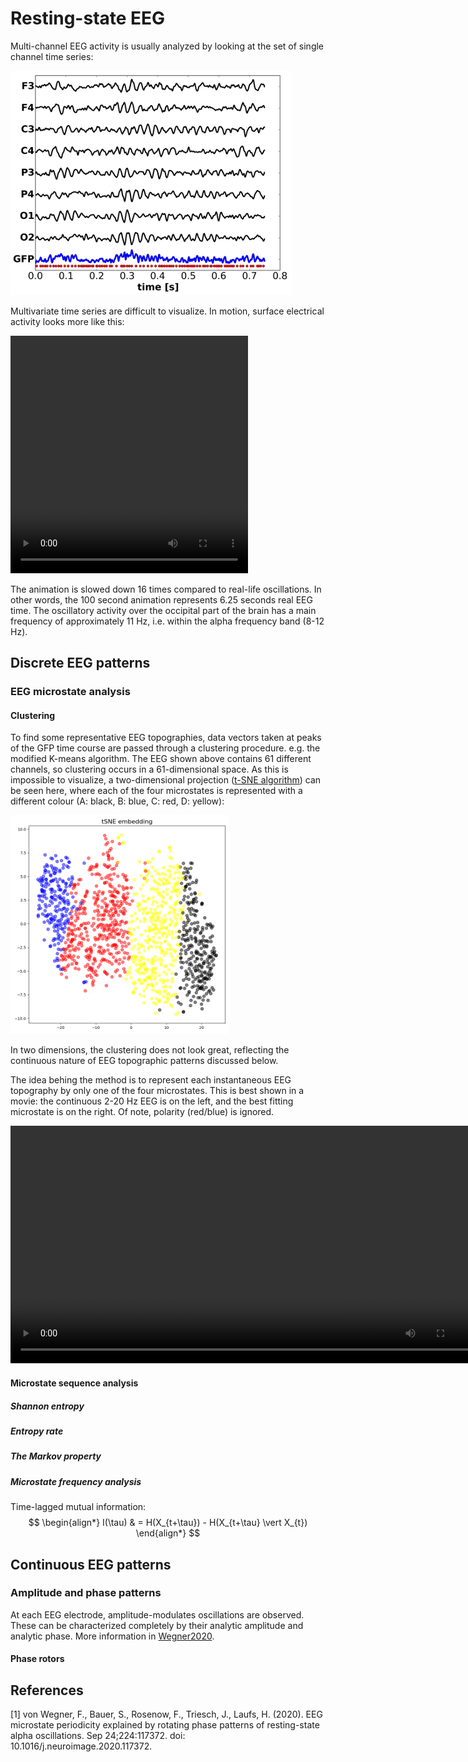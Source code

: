 # Resting-state EEG

Multi-channel EEG activity is usually analyzed by looking at the set of single channel time series:

![eeg_sample](eeg_sample2.png)

Multivariate time series are difficult to visualize. In motion, surface electrical activity looks more like this:

<!--
<video src="S029R02_avgref_t1000-2000_graph.mp4" width="380" height="380" controls preload></video>
-->
<video src="S002R02_avgref_t1000-2000_graph.mp4" width="380" height="380" controls preload></video>

The animation is slowed down 16 times compared to real-life oscillations. In other words, the 100 second animation represents 6.25 seconds real EEG time.
The oscillatory activity over the occipital part of the brain has a main frequency of approximately 11 Hz, i.e. within the alpha frequency band (8-12 Hz). 

<!--
See more at the [example site](page1.md)
-->


## Discrete EEG patterns

### EEG microstate analysis

#### Clustering
To find some representative EEG topographies, data vectors taken at peaks of the GFP time course are passed through a clustering procedure. e.g. the modified K-means algorithm. The EEG shown above contains 61 different channels, so clustering occurs in a 61-dimensional space. As this is impossible to visualize, a two-dimensional projection ([t-SNE algorithm](https://scikit-learn.org/stable/modules/generated/sklearn.manifold.TSNE.html)) can be seen here, where each of the four microstates is represented with a different colour (A: black, B: blue, C: red, D: yellow):

![tsne_embedding](tsne_p100_scaled.png)

In two dimensions, the clustering does not look great, reflecting the continuous nature of EEG topographic patterns discussed below.

<!--
<video src="S029R02_avgref_t1000-2000_microstates.mp4" width="760" height="380" controls preload></video>
-->
The idea behing the method is to represent each instantaneous EEG topography by only one of the four microstates. This is best shown in a movie: the continuous 2-20 Hz EEG is on the left, and the best fitting microstate is on the right. Of note, polarity (red/blue) is ignored.
<!-- A non-interpolated microstate sequence: -->

<video src="S002R02_avgref_t1000-2000_microstates3_noip.mp4" width="760" height="380" controls preload></video>
<!--
<video src="S002R02_avgref_t1000-2000_microstates_noip.mp4" width="760" height="380" controls preload></video>
-->

<!--
An interpolated microstate sequence:
<video src="S002R02_avgref_t1000-2000_microstates_ip.mp4" width="760" height="380" controls preload></video>
-->

#### Microstate sequence analysis

##### Shannon entropy

##### Entropy rate

##### The Markov property

##### Microstate frequency analysis

Time-lagged mutual information:
$$
\begin{align*}
  I(\tau) & = H(X_{t+\tau}) - H(X_{t+\tau} \vert X_{t})
\end{align*}
$$


## Continuous EEG patterns

### Amplitude and phase patterns
At each EEG electrode, amplitude-modulates oscillations are observed. These can be characterized completely by their analytic amplitude and analytic phase.
More information in [Wegner2020](#ref1).

#### Phase rotors


## References
<a name="ref1">[1]</a> von Wegner, F., Bauer, S., Rosenow, F., Triesch, J., Laufs, H. (2020). EEG microstate periodicity explained by rotating phase patterns of resting-state alpha oscillations. Sep 24;224:117372. doi: 10.1016/j.neuroimage.2020.117372. 

<!--
![](eeg_128_loop.gif)
-->

<!--
<script>
  console.log("js-test");
  alert("test!");
</script>
-->

<!--
<p><div id="copypaste" style="display: block;"> Paste your data into the box: 
<input type="text" id="paste-input" placeholder=">>> data here <<<">
</div></p>
<div><button type="button" id="btn-parse" onclick="parseInput();"> Parse input </button></div>
<p><div id="output-sequence-in"><strong>Parsed sequence: </strong></div></p>
<p><div id="output-symbols-parsed"><strong>Parsed symbols: </strong></div></p>
<p><div id="output-symbols-mapped"><strong>Mapped symbols: </strong></div></p>
<p><div id="output-sequence-mapped"><strong>Mapped sequence: </strong></div></p>
-->

<!--
and the mp4 version:
-->

<!--
https://lyk6756.github.io/2016/11/25/write_latex_equations.html
$$
\begin{align*}
  & \phi(x,y) = \phi \left(\sum_{i=1}^n x_ie_i, \sum_{j=1}^n y_je_j \right)
  = \sum_{i=1}^n \sum_{j=1}^n x_i y_j \phi(e_i, e_j) = \\
  & (x_1, \ldots, x_n) \left( \begin{array}{ccc}
      \phi(e_1, e_1) & \cdots & \phi(e_1, e_n) \\
      \vdots & \ddots & \vdots \\
      \phi(e_n, e_1) & \cdots & \phi(e_n, e_n)
    \end{array} \right)
  \left( \begin{array}{c}
      y_1 \\
      \vdots \\
      y_n
    \end{array} \right)
\end{align*}
$$
-->


<!---
[UNSW](https://medicalsciences.med.unsw.edu.au/research/groups/translational-neuroscience-facility)  
and ...  
-->

<!---
![Conformal map](pic2.png)
-->

<!--
You can use the [editor on GitHub](https://github.com/Frederic-vW/Frederic-vW.github.io/edit/master/index.md) to maintain and preview the content for your website in Markdown files.
Whenever you commit to this repository, GitHub Pages will run [Jekyll](https://jekyllrb.com/) to rebuild the pages in your site, from the content in your Markdown files.
Absolute links:
Try the code for yourself (opens in new window): [online analysis](analyze.html){:target="_blank" rel="noopener"}
-->

<!--
| Column-1  | Column-2  | Column-3 |
|:----------|:----------|:---------|
| 1         | A         | abc      |
| 2         | B         | bcd      |
| 3         | C         | cde      |
| 4         | D         | def      |
-->

<!--
```markdown
### Statistical characteristics of microstate sequences
Microstate sequences can characterized by the probability distribution of the microstate labels, and the transition matrix $T$, which contains the conditional probabilities of a transition from label $S_i$ at time $t$ to label $S_j$ at time $t+1$.
### Markovianity
A stationary first-order Markov process is fully described by its initial symbol distribution $p_0$, and its transition matrix $T_{ij}$.
### Microstate periodicity
Markdown is a lightweight and easy-to-use syntax for styling your writing. It includes conventions for
- Bulleted
- List
1. Numbered
2. List
**Bold** and _Italic_ and `Code` text
[UNSW](https://medicalsciences.med.unsw.edu.au/research/groups/translational-neuroscience-facility)  
and  
![Conformal map](pic2.png)
```
-->

<!--
For more details see [GitHub Flavored Markdown](https://guides.github.com/features/mastering-markdown/).
-->

<!--
### Jekyll Themes
Your Pages site will use the layout and styles from the Jekyll theme you have selected in your [repository settings](https://github.com/Frederic-vW/Frederic-vW.github.io/settings). The name of this theme is saved in the Jekyll `_config.yml` configuration file.
-->
<!--
### Support or Contact
Having trouble with Pages? Check out our [documentation](https://help.github.com/categories/github-pages-basics/) or [contact support](https://github.com/contact) and we’ll help you sort it out.
-->
